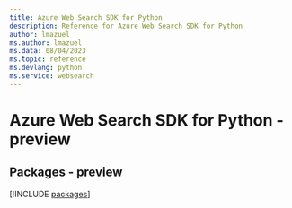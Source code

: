 ```yaml
---
title: Azure Web Search SDK for Python
description: Reference for Azure Web Search SDK for Python
author: lmazuel
ms.author: lmazuel
ms.data: 08/04/2023
ms.topic: reference
ms.devlang: python
ms.service: websearch
---
```

# Azure Web Search SDK for Python - preview
## Packages - preview
[!INCLUDE [packages](web-search-index.md)]
